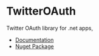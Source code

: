 TwitterOAuth
============

Twitter OAuth library for .net apps,
<ul>
<li>
<a href="https://github.com/ziyasal/TwitterOAuth/wiki">Documentation</a>
</li>
<li>
<a href="https://nuget.org/packages/TwitterOAuth">Nuget Package</a>
</li>
</ul>